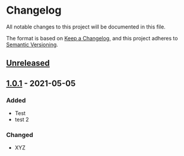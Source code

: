# Changelog

All notable changes to this project will be documented in this file.

The format is based on [Keep a Changelog](https://keepachangelog.com/en/1.0.0/),
and this project adheres to [Semantic Versioning](https://semver.org/spec/v2.0.0.html).

## [Unreleased]

## [1.0.1] - 2021-05-05

### Added

-   Test
-   test 2

### Changed

-   XYZ

[Unreleased]: https://github.com/atc-net/atc-dummy/compare/v1.0.1...HEAD

[1.0.1]: https://github.com/atc-net/atc-dummy/compare/0ea30413ac34e00422941893b3c09d1f012c6581...1.0.1
